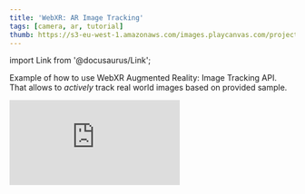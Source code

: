 ```yaml
---
title: 'WebXR: AR Image Tracking'
tags: [camera, ar, tutorial]
thumb: https://s3-eu-west-1.amazonaws.com/images.playcanvas.com/projects/12/739875/A3DDF5-image-75.jpg
---
```


import Link from '@docusaurus/Link';

Example of how to use WebXR Augmented Reality: Image Tracking API. That allows to *actively* track real world images based on provided sample.

<div className="iframe-container">
    <iframe loading="lazy" src="https://playcanv.as/p/PCsSvN5h/" title="WebXR: AR Image Tracking" webkitallowfullscreen="true" mozallowfullscreen="true" allow="autoplay" allowfullscreen="true" allowvr="" scrolling="no" frameborder="0" />
</div>

<Link to='https://playcanvas.com/editor/project/739875/'>Open Project ↗</Link>
